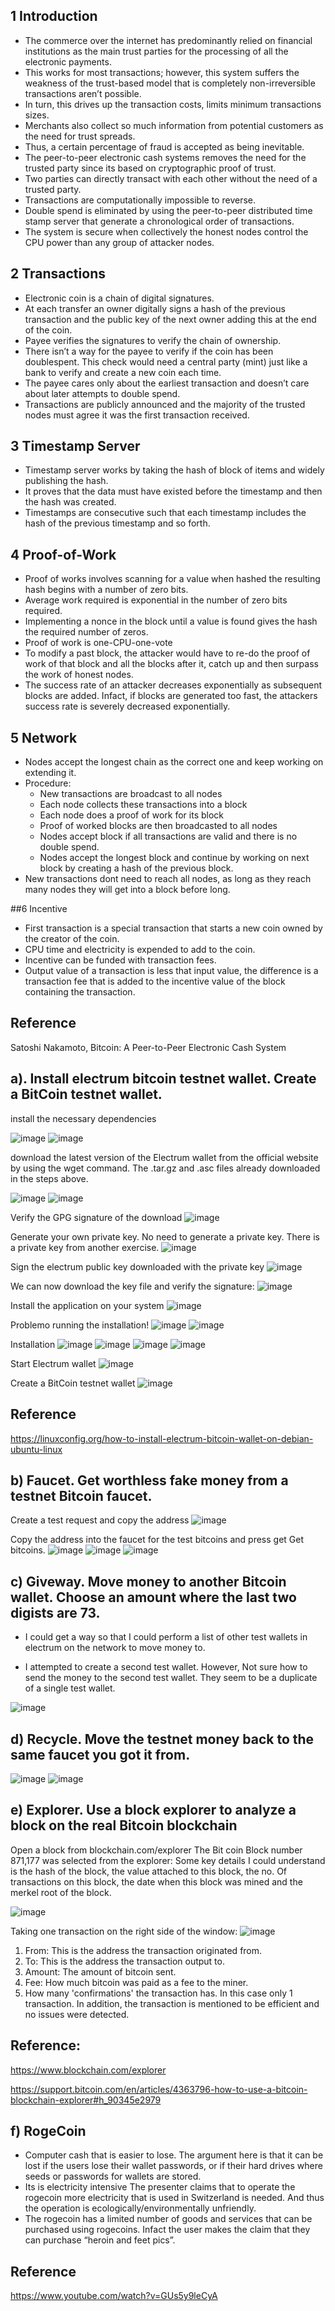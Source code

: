 ## 1 Introduction
  * The commerce over the internet has predominantly relied on financial institutions as the main trust parties for the processing of all the electronic payments.
  * This works for most transactions; however, this system suffers the weakness of the trust-based model that is completely non-irreversible transactions aren’t possible.
  * In turn, this drives up the transaction costs, limits minimum transactions sizes.
  * Merchants also collect so much information from potential customers as the need for trust spreads.
  * Thus, a certain percentage of fraud is accepted as being inevitable.
  * The peer-to-peer electronic cash systems removes the need for the trusted party since its based on cryptographic proof of trust. 
  * Two parties can directly transact with each other without the need of a trusted party.
  * Transactions are computationally impossible to reverse.
  *  Double spend is eliminated by using the peer-to-peer distributed time stamp server that generate a chronological order of transactions.
  *  The system is secure when collectively the honest nodes control the CPU power than any group of attacker nodes.

## 2 Transactions
  * Electronic coin is a chain of digital signatures.
  * At each transfer an owner digitally signs a hash of the previous transaction and the public key of the next owner adding this at the end of the coin.
  * Payee verifies the signatures to verify the chain of ownership.
  * There isn’t a way for the payee to verify if the coin has been doublespent. This check would need a central party (mint) just like a bank to verify and create a new coin each time.
  * The payee cares only about the earliest transaction and doesn’t care about later attempts to double spend.
  * Transactions are publicly announced and the majority of the trusted nodes must agree it was the first transaction received.

## 3 Timestamp Server
  * Timestamp server works by taking the hash of block of items and widely publishing the hash.
  * It proves that the data must have existed before the timestamp and then the hash was created.
  * Timestamps are consecutive such that each timestamp includes the hash of the previous timestamp and so forth.

## 4 Proof-of-Work
  * Proof of works involves scanning for a value when hashed the resulting hash begins with a number of zero bits.
  * Average work required is exponential in the number of zero bits required.
  * Implementing a nonce in the block until a value is found gives the hash the required number of zeros.
  * Proof of work is one-CPU-one-vote
  * To modify a past block, the attacker would have to re-do the proof of work of that block and all the blocks after it, catch up and then surpass the work of honest nodes.
  * The success rate of an attacker decreases exponentially as subsequent blocks are added. Infact, if blocks are generated too fast, the attackers success rate is severely decreased exponentially.

## 5 Network
  * Nodes accept the longest chain as the correct one and keep working on extending it.
  * Procedure:
      * New transactions are broadcast to all nodes
      * Each node collects these transactions into a block
      * Each node does a proof of work for its block
      * Proof of worked blocks are then broadcasted to all nodes
      * Nodes accept block if all transactions are valid and there is no double spend.
      * Nodes accept the longest block and continue by working on next block by creating a hash of the previous block.
  * New transactions dont need to reach all nodes, as long as they reach many nodes they will get into a block before long.

##6 Incentive
  * First transaction is a special transaction that starts a new coin owned by the creator of the coin.
  * CPU time and electricity is expended to add to the coin.
  * Incentive can be funded with transaction fees.
  * Output value of a transaction is less that input value, the difference is a transaction fee that is added to the incentive value of the block containing the transaction.

## Reference
Satoshi Nakamoto, Bitcoin: A Peer-to-Peer Electronic Cash System

## a). Install electrum bitcoin testnet wallet. Create a BitCoin testnet wallet. 

install the necessary dependencies

![image](https://github.com/user-attachments/assets/cea1753c-12fa-495e-92b5-3a68757612ae)
![image](https://github.com/user-attachments/assets/989b7839-d679-4d99-995b-240345916a4e)

download the latest version of the Electrum wallet from the official website by using the wget command.
The .tar.gz and .asc files already downloaded in the steps above.

![image](https://github.com/user-attachments/assets/1a8d6622-dda2-470f-b0ed-9cff04ce77f3)
![image](https://github.com/user-attachments/assets/0001d148-4d95-4397-a140-6cb1daaea176)

Verify the GPG signature of the download
![image](https://github.com/user-attachments/assets/4a376dc5-91e2-4813-9b05-1a8c2ab60384)

Generate your own private key. No need to generate a private key. There is a private key from another exercise.
![image](https://github.com/user-attachments/assets/3f6162b2-98dd-4495-9cf5-865100851349)

Sign the electrum public key downloaded with the private key
![image](https://github.com/user-attachments/assets/ca9833d6-24e2-4aa6-9713-ca8847f3ff92)

We can now download the key file and verify the signature:
![image](https://github.com/user-attachments/assets/f117a509-0262-463f-abc0-17b05a206b56)

Install the application on your system
![image](https://github.com/user-attachments/assets/1fb776f0-4a3d-4271-b0c2-d096e44d5b71)

Problemo running the installation!
![image](https://github.com/user-attachments/assets/87ce2215-848d-46ef-8969-54546f64afca)
![image](https://github.com/user-attachments/assets/4d87429c-50fa-46eb-b37e-028b62323172)

Installation
![image](https://github.com/user-attachments/assets/58842450-4690-4eea-a2b6-aad4e606befa)
![image](https://github.com/user-attachments/assets/5f22d68f-aefe-43f3-afd8-e496eb4ab928)
![image](https://github.com/user-attachments/assets/6204bd4c-27cf-4e3b-946f-a05e9a65fc8e)
![image](https://github.com/user-attachments/assets/277a2cd5-f0c8-4e52-bad7-830040db67f1)

Start Electrum wallet
![image](https://github.com/user-attachments/assets/e67421a0-17ca-4b06-97dd-03e0d6d7177f)

Create a BitCoin testnet wallet
![image](https://github.com/user-attachments/assets/e122ed26-6c62-434e-8072-5d3c9076b747)

## Reference
https://linuxconfig.org/how-to-install-electrum-bitcoin-wallet-on-debian-ubuntu-linux

## b) Faucet. Get worthless fake money from a testnet Bitcoin faucet.
Create a test request and copy the address
![image](https://github.com/user-attachments/assets/0301b4f1-acf7-4a37-be4b-475d18adcc2a)

Copy the address into the faucet for the test bitcoins and press get Get bitcoins.
![image](https://github.com/user-attachments/assets/ebcd02d1-2b36-4028-9b8e-0aa6d9e4df1f)
![image](https://github.com/user-attachments/assets/ea1a6994-841e-4309-a88f-9c957716c033)
![image](https://github.com/user-attachments/assets/56a8b6f9-c11e-4a90-b2af-db176d82bcda)

## c) Giveway. Move money to another Bitcoin wallet. Choose an amount where the last two digists are 73.
 * I could get a way so that I could perform a list of other test wallets in electrum on the network to move money to.

 * I attempted to create a second test wallet. However, Not sure how to send the money to the second test wallet. They seem to be a duplicate of a single test wallet.

![image](https://github.com/user-attachments/assets/2e31bee7-c8d2-4a3b-98f5-d665e6bd18f5)

## d) Recycle. Move the testnet money back to the same faucet you got it from.
![image](https://github.com/user-attachments/assets/ac591975-4419-4d55-88ce-3231435eb38d)
![image](https://github.com/user-attachments/assets/b0a1fae1-a518-4d2f-b3a9-247c62bf4610)

## e) Explorer. Use a block explorer to analyze a block on the real Bitcoin blockchain

Open a block from blockchain.com/explorer
The Bit coin Block number  871,177 was selected from the explorer: Some key details I could understand is the hash of the block, the value attached to this block, the no. Of transactions on this block, the date when this block was mined and the merkel root of the block.

![image](https://github.com/user-attachments/assets/0089400a-7764-4c29-a77c-2108164b8f10)

Taking one transaction on the right side of the window:
![image](https://github.com/user-attachments/assets/05ff9374-d6cc-49aa-95b6-2a5f7b5e2b70)
  
  1.	From: This is the address the transaction originated from.
  2.	To: This is the address the transaction output to.
  3.	Amount: The amount of bitcoin sent.
  4.	Fee: How much bitcoin was paid as a fee to the miner.
  5.	How many 'confirmations' the transaction has. In this case only 1 transaction. In addition, the transaction is mentioned to be efficient and no issues were detected.

## Reference:
https://www.blockchain.com/explorer

https://support.bitcoin.com/en/articles/4363796-how-to-use-a-bitcoin-blockchain-explorer#h_90345e2979

## f) RogeCoin
 * Computer cash that is easier to lose.
The argument here is that it can be lost if the users lose their wallet passwords, or if their hard drives where seeds or passwords for wallets are stored.
 * Its is electricity intensive
The presenter claims that to operate the rogecoin more electricity that is used in Switzerland is needed. And thus the operation is ecologically/environmentally unfriendly.
 * The rogecoin has a limited number of goods and services that can be purchased using rogecoins. Infact the user makes the claim that they can purchase “heroin and feet pics”.

## Reference
https://www.youtube.com/watch?v=GUs5y9leCyA



